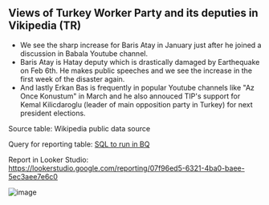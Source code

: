## Views of Turkey Worker Party and its deputies in Vikipedia (TR)

* We see the sharp increase for Baris Atay in January just after he joined a discussion in Babala Youtube channel.
* Baris Atay is Hatay deputy which is drastically damaged by Earthequake on Feb 6th. He makes public speeches and we see the increase in the first week of the disaster again.
* And lastly Erkan Bas is frequently in popular Youtube channels like "Az Once Konustum" in March and he also annouced TIP's support for Kemal Kilicdaroglu (leader of main opposition party in Turkey) for next president elections.

Source table: Wikipedia public data source 

Query for reporting table: [SQL to run in BQ](wiki_tip.sql) 

Report in Looker Studio: https://lookerstudio.google.com/reporting/07f96ed5-6321-4ba0-baee-5ec3aee7e6c0

![image](https://user-images.githubusercontent.com/125803633/224579629-01e2d268-41a2-4a8d-9271-1627b6f29fe0.png)
